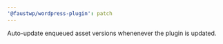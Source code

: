 ```yaml
---
'@faustwp/wordpress-plugin': patch
---
```


Auto-update enqueued asset versions whenenever the plugin is updated.
